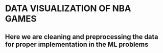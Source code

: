 # DATA VISUALIZATION OF NBA GAMES


## Here we are cleaning and preprocessing the data for proper implementation in the ML problems